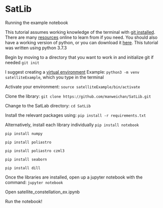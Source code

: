 # SatLib

Running the example notebook

This tutorial assumes working knowledge of the terminal with [git installed](https://git-scm.com/book/en/v2/Getting-Started-Installing-Git). There are many [resources](https://www.makeuseof.com/tag/beginners-guide-mac-terminal/) online to learn from if you need. You should also have a working version of python, or you can download it [here](https://www.python.org/downloads/). This tutorial was written using python 3.7.3

Begin by moving to a directory that you want to work in and initialize git if needed `git init`

I suggest creating a [virtual environment](https://docs.python.org/3/library/venv.html)
Example: `python3 -m venv satelliteExample`, which you type in the terminal

Activate your environment: 
`source satelliteExample/bin/activate`

Clone the library: 
`git clone https://github.com/manweichan/SatLib.git`

Change to the SatLab directory: 
`cd SatLib`

Install the relevant packages using:
`pip install -r requirements.txt`

Alternatively, install each library individually
`pip install notebook`

`pip install numpy`

`pip install poliastro`

`pip install poliastro czml3`

`pip install seaborn`

`pip install dill`

Once the libraries are installed, open up a jupyter notebook with the command:
`jupyter notebook`

Open satellite_constellation_ex.ipynb

Run the notebook!